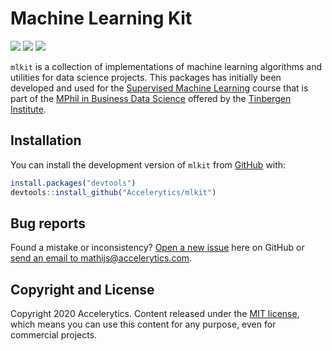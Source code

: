 
<!-- README.md is generated from README.Rmd. Please edit that file -->

# Machine Learning Kit

<!-- badges: start -->

[![](https://img.shields.io/badge/devel%20version-0.0.0.1-orange.svg)](https://github.com/mlkit)
[![](https://img.shields.io/github/languages/code-size/Accelerytics/mlkit.svg)](https://github.com/Accelerytics/mlkit)
[![](https://img.shields.io/github/last-commit/Accelerytics/mlkit.svg)](https://github.com/Accelerytics/mlkit/commits/master)
<!-- badges: end -->

`mlkit` is a collection of implementations of machine learning
algorithms and utilities for data science projects. This packages has
initially been developed and used for the [Supervised Machine
Learning](https://www.tinbergen.nl/courses/89/supervised-machine-learning)
course that is part of the [MPhil in Business Data
Science](https://businessdatascience.nl/home) offered by the [Tinbergen
Institute](https://www.tinbergen.nl/home).

## Installation

You can install the development version of `mlkit` from
[GitHub](https://github.com/) with:

``` r
install.packages("devtools")
devtools::install_github("Accelerytics/mlkit")
```

## Bug reports

Found a mistake or inconsistency? [Open a new issue](issues) here on
GitHub or [send an email to
mathijs@accelerytics.com](mailto:mathijs@accelerytics.com).

## Copyright and License

Copyright 2020 Accelerytics. Content released under the [MIT
license](LICENSE), which means you can use this content for any purpose,
even for commercial projects.
